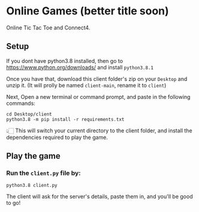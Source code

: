 # Online Games (better title soon)

Online Tic Tac Toe and Connect4.

## Setup
If you dont have python3.8 installed, then go to https://www.python.org/downloads/ and install `python3.8.1`

Once you have that, download this client folder's zip on your `Desktop` and unzip it. (It will prolly be named `client-main`, rename it to `client`)

Next, Open a new terminal or command prompt, and paste in the following commands:
```
cd Desktop/client
python3.8 -m pip install -r requirements.txt
```

👆🏻 This will switch your current directory to the client folder, and install the dependencies required to play the game.


## Play the game

### Run the `client.py` file by:
`python3.8 client.py`

The client will ask for the server's details, paste them in, and you'll be good to go!
 
